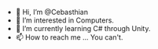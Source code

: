 - 👋 Hi, I’m @Cebasthian
- 👀 I’m interested in Computers.
- 🌱 I’m currently learning C# through Unity.
- 📫 How to reach me ... You can't.

<!---
Cebasthian/Cebasthian is a ✨ special ✨ repository because its `README.md` (this file) appears on your GitHub profile.
You can click the Preview link to take a look at your changes.
--->
